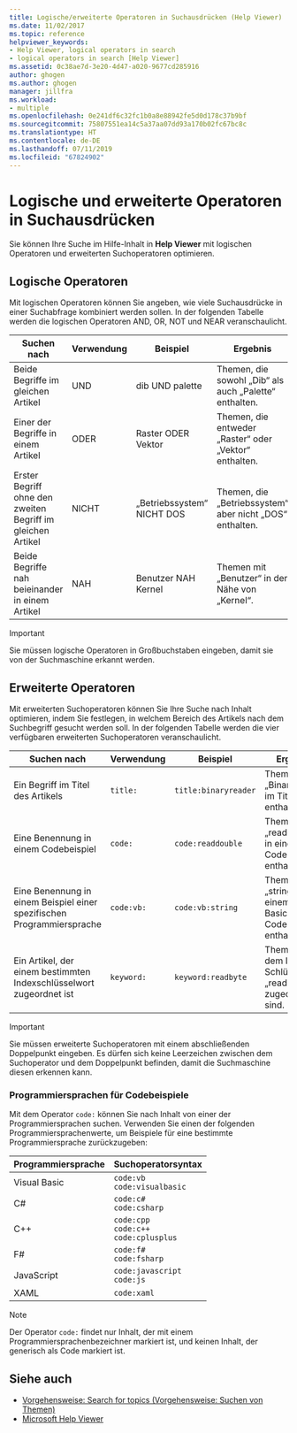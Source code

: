 ```yaml
---
title: Logische/erweiterte Operatoren in Suchausdrücken (Help Viewer)
ms.date: 11/02/2017
ms.topic: reference
helpviewer_keywords:
- Help Viewer, logical operators in search
- logical operators in search [Help Viewer]
ms.assetid: 0c38ae7d-3e20-4d47-a020-9677cd285916
author: ghogen
ms.author: ghogen
manager: jillfra
ms.workload:
- multiple
ms.openlocfilehash: 0e241df6c32fc1b0a8e88942fe5d0d178c37b9bf
ms.sourcegitcommit: 75807551ea14c5a37aa07dd93a170b02fc67bc8c
ms.translationtype: HT
ms.contentlocale: de-DE
ms.lasthandoff: 07/11/2019
ms.locfileid: "67824902"
---
```

# <a name="logical-and-advanced-operators-in-search-expressions"></a>Logische und erweiterte Operatoren in Suchausdrücken

Sie können Ihre Suche im Hilfe-Inhalt in **Help Viewer** mit logischen Operatoren und erweiterten Suchoperatoren optimieren.

## <a name="logical-operators"></a>Logische Operatoren

Mit logischen Operatoren können Sie angeben, wie viele Suchausdrücke in einer Suchabfrage kombiniert werden sollen. In der folgenden Tabelle werden die logischen Operatoren AND, OR, NOT und NEAR veranschaulicht.

|Suchen nach|Verwendung|Beispiel|Ergebnis|
|-------------------|---------|-------------|------------|
|Beide Begriffe im gleichen Artikel|UND|dib UND palette|Themen, die sowohl „Dib“ als auch „Palette“ enthalten.|
|Einer der Begriffe in einem Artikel|ODER|Raster ODER Vektor|Themen, die entweder „Raster“ oder „Vektor“ enthalten.|
|Erster Begriff ohne den zweiten Begriff im gleichen Artikel|NICHT|„Betriebssystem“ NICHT DOS|Themen, die „Betriebssystem“ aber nicht „DOS“ enthalten.|
|Beide Begriffe nah beieinander in einem Artikel|NAH|Benutzer NAH Kernel|Themen mit „Benutzer“ in der Nähe von „Kernel“.|

> [!IMPORTANT]
> Sie müssen logische Operatoren in Großbuchstaben eingeben, damit sie von der Suchmaschine erkannt werden.

## <a name="advanced-operators"></a>Erweiterte Operatoren

Mit erweiterten Suchoperatoren können Sie Ihre Suche nach Inhalt optimieren, indem Sie festlegen, in welchem Bereich des Artikels nach dem Suchbegriff gesucht werden soll. In der folgenden Tabelle werden die vier verfügbaren erweiterten Suchoperatoren veranschaulicht.

|Suchen nach|Verwendung|Beispiel|Ergebnis|
|-------------------|---------|-------------|------------|
|Ein Begriff im Titel des Artikels|`title:`|`title:binaryreader`|Themen, die „Binaryreader“ im Titel enthalten.|
|Eine Benennung in einem Codebeispiel|`code:`|`code:readdouble`|Themen, die „readdouble“ in einem Codebeispiel enthalten.|
|Eine Benennung in einem Beispiel einer spezifischen Programmiersprache|`code:vb:`|`code:vb:string`|Themen, die „string“ in einem Visual Basic-Codebeispiel enthalten.|
|Ein Artikel, der einem bestimmten Indexschlüsselwort zugeordnet ist|`keyword:`|`keyword:readbyte`|Themen, die dem Index-Schlüsselwort „readbyte“ zugeordnet sind.|

> [!IMPORTANT]
> Sie müssen erweiterte Suchoperatoren mit einem abschließenden Doppelpunkt eingeben. Es dürfen sich keine Leerzeichen zwischen dem Suchoperator und dem Doppelpunkt befinden, damit die Suchmaschine diesen erkennen kann.

### <a name="programming-languages-for-code-examples"></a>Programmiersprachen für Codebeispiele

Mit dem Operator `code:` können Sie nach Inhalt von einer der Programmiersprachen suchen. Verwenden Sie einen der folgenden Programmiersprachenwerte, um Beispiele für eine bestimmte Programmiersprache zurückzugeben:

|Programmiersprache|Suchoperatorsyntax|
| - |---------|
|Visual Basic|`code:vb`<br/>`code:visualbasic`|
|C#|`code:c#`<br/>`code:csharp`|
|C++|`code:cpp`<br/>`code:c++`<br/>`code:cplusplus`|
|F#|`code:f#`<br/>`code:fsharp`|
|JavaScript|`code:javascript`<br/>`code:js`|
|XAML|`code:xaml`|

> [!NOTE]
> Der Operator `code:` findet nur Inhalt, der mit einem Programmiersprachenbezeichner markiert ist, und keinen Inhalt, der generisch als Code markiert ist.

## <a name="see-also"></a>Siehe auch

- [Vorgehensweise: Search for topics (Vorgehensweise: Suchen von Themen)](../help-viewer/find-topics.md)
- [Microsoft Help Viewer](../help-viewer/overview.md)
